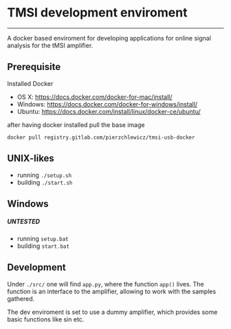 # TMSI development enviroment
---
A docker based enviroment for developing applications for online signal analysis for the tMSI amplifier.

## Prerequisite
Installed Docker

* OS X: https://docs.docker.com/docker-for-mac/install/
* Windows: https://docs.docker.com/docker-for-windows/install/
* Ubuntu: https://docs.docker.com/install/linux/docker-ce/ubuntu/

after having docker installed pull the base image

`docker pull registry.gitlab.com/pierzchlewicz/tmsi-usb-docker`

## UNIX-likes
* running `./setup.sh`
* building `./start.sh`

## Windows
##### UNTESTED
* running `setup.bat`
* building `start.bat`

## Development
Under `./src/` one will find `app.py`, where the function `app()` lives. The function is an interface to the amplifier, allowing to work with the samples gathered.

The dev enviroment is set to use a dummy amplifier, which provides some basic functions like sin etc.




